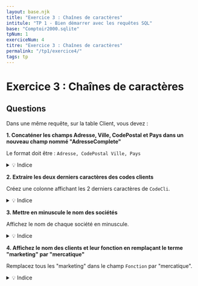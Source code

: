 ```yaml
---
layout: base.njk
title: "Exercice 3 : Chaînes de caractères"
intitule: "TP 1 - Bien démarrer avec les requêtes SQL"
base: "Comptoir2000.sqlite"
tpNum: 1
exerciceNum: 4
titre: "Exercice 3 : Chaînes de caractères"
permalink: "/tp1/exercice4/"
tags: tp
---
```


# Exercice 3 : Chaînes de caractères

## Questions

Dans une même requête, sur la table Client, vous devez :

**1. Concaténer les champs Adresse, Ville, CodePostal et Pays dans un nouveau champ nommé "AdresseComplete"**

Le format doit être : `Adresse, CodePostal Ville, Pays`

<details>
<summary>💡 Indice</summary>

Utilisez l'opérateur de concaténation `||` pour joindre des chaînes :
```sql
SELECT Adresse || ', ' || CodePostal || ' ' || Ville || ', ' || Pays AS AdresseComplete
```
</details>

**2. Extraire les deux derniers caractères des codes clients**

Créez une colonne affichant les 2 derniers caractères de `CodeCli`.

<details>
<summary>💡 Indice</summary>

Utilisez la fonction `SUBSTR()` ou `RIGHT()` pour extraire une partie de chaîne. En SQLite, `SUBSTR(CodeCli, -2)` récupère les 2 derniers caractères.
</details>

**3. Mettre en minuscule le nom des sociétés**

Affichez le nom de chaque société en minuscule.

<details>
<summary>💡 Indice</summary>

Utilisez la fonction `LOWER()` pour convertir en minuscules.
</details>

**4. Affichez le nom des clients et leur fonction en remplaçant le terme "marketing" par "mercatique"**

Remplacez tous les "marketing" dans le champ `Fonction` par "mercatique".

<details>
<summary>💡 Indice</summary>

Utilisez la fonction `REPLACE()` :
```sql
REPLACE(Fonction, 'marketing', 'mercatique')
```
</details>

